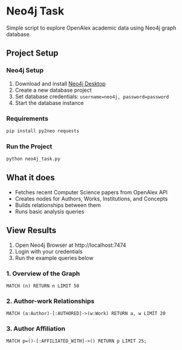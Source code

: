 # Neo4j Task

Simple script to explore OpenAlex academic data using Neo4j graph database.

## Project Setup

### Neo4j Setup
1. Download and install [Neo4j Desktop](https://neo4j.com/download/)
2. Create a new database project
3. Set database credentials: `username=neo4j, password=password`
4. Start the database instance

### Requirements
```bash
pip install py2neo requests
```

### Run the Project
```bash
python neo4j_task.py
```

## What it does
- Fetches recent Computer Science papers from OpenAlex API
- Creates nodes for Authors, Works, Institutions, and Concepts
- Builds relationships between them
- Runs basic analysis queries

## View Results
1. Open Neo4j Browser at http://localhost:7474
2. Login with your credentials
3. Run the example queries below

### 1. Overview of the Graph
```cypher
MATCH (n) RETURN n LIMIT 50
```

### 2. Author-work Relationships
```cypher
MATCH (a:Author)-[:AUTHORED]->(w:Work) RETURN a, w LIMIT 20
```

### 3. Author Affiliation
```cypher
MATCH p=()-[:AFFILIATED_WITH]->() RETURN p LIMIT 25;
```